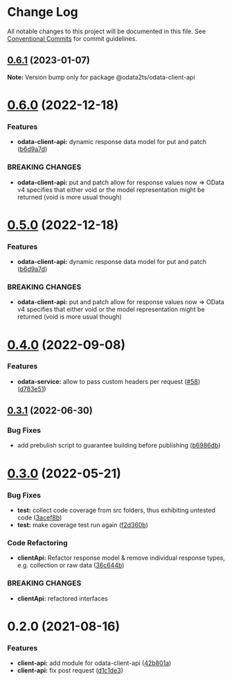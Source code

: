 # Change Log

All notable changes to this project will be documented in this file.
See [Conventional Commits](https://conventionalcommits.org) for commit guidelines.

## [0.6.1](https://github.com/odata2ts/odata2ts/compare/@odata2ts/odata-client-api@0.6.0...@odata2ts/odata-client-api@0.6.1) (2023-01-07)

**Note:** Version bump only for package @odata2ts/odata-client-api






# [0.6.0](https://github.com/odata2ts/odata2ts/compare/@odata2ts/odata-client-api@0.4.0...@odata2ts/odata-client-api@0.6.0) (2022-12-18)


### Features

* **odata-client-api:** dynamic response data model for put and patch ([b6d9a7d](https://github.com/odata2ts/odata2ts/commit/b6d9a7de45b39106693515c6e2b5490112547ae4))


### BREAKING CHANGES

* **odata-client-api:** put and patch allow for response values now => OData v4 specifies that either void or the model representation might be returned (void is more usual though)





# [0.5.0](https://github.com/odata2ts/odata2ts/compare/@odata2ts/odata-client-api@0.4.0...@odata2ts/odata-client-api@0.5.0) (2022-12-18)


### Features

* **odata-client-api:** dynamic response data model for put and patch ([b6d9a7d](https://github.com/odata2ts/odata2ts/commit/b6d9a7de45b39106693515c6e2b5490112547ae4))


### BREAKING CHANGES

* **odata-client-api:** put and patch allow for response values now => OData v4 specifies that either void or the model representation might be returned (void is more usual though)






# [0.4.0](https://github.com/odata2ts/odata2ts/compare/@odata2ts/odata-client-api@0.3.1...@odata2ts/odata-client-api@0.4.0) (2022-09-08)


### Features

* **odata-service:** allow to pass custom headers per request ([#58](https://github.com/odata2ts/odata2ts/issues/58)) ([d783e51](https://github.com/odata2ts/odata2ts/commit/d783e51e4b5a69892c79a03bedc6bf041abba9ec))





## [0.3.1](https://github.com/odata2ts/odata2ts/compare/@odata2ts/odata-client-api@0.3.0...@odata2ts/odata-client-api@0.3.1) (2022-06-30)


### Bug Fixes

* add prebulish script to guarantee building before publishing ([b6986db](https://github.com/odata2ts/odata2ts/commit/b6986dbdb258b7b3cb8f36ab52ae1ff7b093f7dc))






# [0.3.0](https://github.com/odata2ts/odata2ts/compare/@odata2ts/odata-client-api@0.2.0...@odata2ts/odata-client-api@0.3.0) (2022-05-21)


### Bug Fixes

* **test:** collect code coverage from src folders, thus exhibiting untested code ([3acef8b](https://github.com/odata2ts/odata2ts/commit/3acef8b83b2625579bbce4a967724e884c39c358))
* **test:** make coverage test run again ([f2d360b](https://github.com/odata2ts/odata2ts/commit/f2d360bac59901bd056dab5755dcf66d66988af5))


### Code Refactoring

* **clientApi:** Refactor response model & remove individual response types, e.g. collection or raw data ([36c644b](https://github.com/odata2ts/odata2ts/commit/36c644b865533ff4e0788726ac55b27947b1f943))


### BREAKING CHANGES

* **clientApi:** refactored interfaces





# 0.2.0 (2021-08-16)


### Features

* **client-api:** add module for odata-client-api ([42b801a](https://github.com/odata2ts/odata2ts/commit/42b801a89fa8d40827661939c329cbc8e1dfd0c1))
* **client-api:** fix post request ([d1c1de3](https://github.com/odata2ts/odata2ts/commit/d1c1de35036cf82505d5f51f014c9e392364e782))

